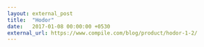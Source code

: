 ```yaml
---
layout: external_post
title:  "Hodor"
date:   2017-01-08 00:00:00 +0530
external_url: https://www.compile.com/blog/product/hodor-1-2/
---
```

